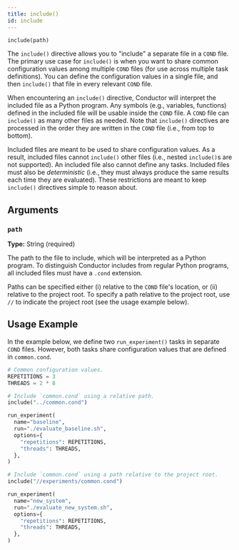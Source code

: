 ```yaml
---
title: include()
id: include
---
```


```python
include(path)
```

The `include()` directive allows you to "include" a separate file in a `COND`
file. The primary use case for `include()` is when you want to share common
configuration values among multiple `COND` files (for use across multiple task
definitions). You can define the configuration values in a single file, and then
`include()` that file in every relevant `COND` file.

When encountering an `include()` directive, Conductor will interpret the
included file as a Python program. Any symbols (e.g., variables, functions)
defined in the included file will be usable inside the `COND` file. A `COND`
file can `include()` as many other files as needed. Note that `include()`
directives are processed in the order they are written in the `COND` file (i.e.,
from top to bottom).

Included files are meant to be used to share configuration values. As a result,
included files cannot `include()` other files (i.e., nested `include()`s are not
supported). An included file also cannot define any tasks. Included files must
also be *deterministic* (i.e., they must always produce the same results each
time they are evaluated). These restrictions are meant to keep `include()`
directives simple to reason about.


## Arguments

### `path`

**Type:** String (required)

The path to the file to include, which will be interpreted as a Python program.
To distinguish Conductor includes from regular Python programs, all included
files must have a `.cond` extension.

Paths can be specified either (i) relative to the `COND` file's location, or
(ii) relative to the project root. To specify a path relative to the project
root, use `//` to indicate the project root (see the usage example below).


## Usage Example

In the example below, we define two `run_experiment()` tasks in separate `COND`
files. However, both tasks share configuration values that are defined in
`common.cond`.

```python title=experiments/common.cond
# Common configuration values.
REPETITIONS = 3
THREADS = 2 * 8
```

```python title=experiments/baseline/COND
# Include `common.cond` using a relative path.
include("../common.cond")

run_experiment(
  name="baseline",
  run="./evaluate_baseline.sh",
  options={
    "repetitions": REPETITIONS,
    "threads": THREADS,
  },
)
```

```python title=experiments/new_system/COND
# Include `common.cond` using a path relative to the project root.
include("//experiments/common.cond")

run_experiment(
  name="new_system",
  run="./evaluate_new_system.sh",
  options={
    "repetitions": REPETITIONS,
    "threads": THREADS,
  },
)
```
